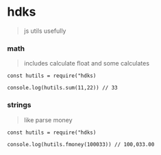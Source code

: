 # hdks 
>  js utils usefully 

### math 
> includes calculate float and some calculates 

```
const hutils = require("hdks)

console.log(hutils.sum(11,22)) // 33

```
### strings 
> like parse money 
```
const hutils = require("hdks)

console.log(hutils.fmoney(100033)) // 100,033.00

```